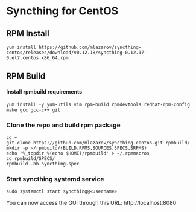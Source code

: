 # Syncthing for CentOS

## RPM Install

```
yum install https://github.com/mlazarov/syncthing-centos/releases/download/v0.12.18/syncthing-0.12.17-0.el7.centos.x86_64.rpm
```


## RPM Build


#### Install rpmbuild requirements

```
yum install -y yum-utils vim rpm-build rpmdevtools redhat-rpm-config make gcc gcc-c++ git
```


### Clone the repo and build rpm package

```
cd ~
git clone https://github.com/mlazarov/syncthing-centos.git rpmbuild/
mkdir -p ~/rpmbuild/{BUILD,RPMS,SOURCES,SPECS,SRPMS}
echo '%_topdir %(echo $HOME)/rpmbuild' > ~/.rpmmacros
cd rpmbuild/SPECS/
rpmbuild -bb syncthing.spec
```

### Start  syncthing systemd service

```
sudo systemctl start syncthing@<username>
```

You can now access the GUI through this URL: 
http://localhost:8080
